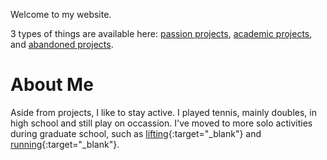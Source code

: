 Welcome to my website. 

3 types of things are available here: [passion projects](/passion.md), [academic projects](/academic.md), and [abandoned projects](/graveyard.md).

# About Me
Aside from projects, I like to stay active. I played tennis, mainly doubles, in high school and still play on occassion. I've moved to more solo activities during graduate school, such as [lifting](https://drive.google.com/file/d/1Py-m6hXzad2FyPXVIZnuGSjOb-RmlTHB/view?usp=sharing){:target="_blank"} and [running](https://www.strava.com/athletes/34312248){:target="_blank"}.
